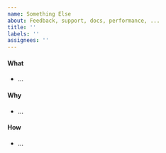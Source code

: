 ```yaml
---
name: Something Else
about: Feedback, support, docs, performance, ...
title: ''
labels: ''
assignees: ''
---
```


<!-- Instructions: -->
<!-- 1. Remove sections/details you do not complete -->
<!-- 2. Add sections/details useful to you -->

#### What

- ...

#### Why

- ...

#### How

- ...
